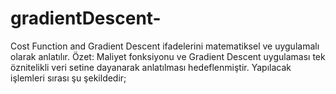 # gradientDescent-
Cost Function and Gradient Descent ifadelerini matematiksel ve uygulamalı olarak anlatılır.
Özet:  Maliyet fonksiyonu ve Gradient Descent uygulaması tek öznitelikli veri setine dayanarak anlatılması hedeflenmiştir. Yapılacak işlemleri sırası şu şekildedir;

